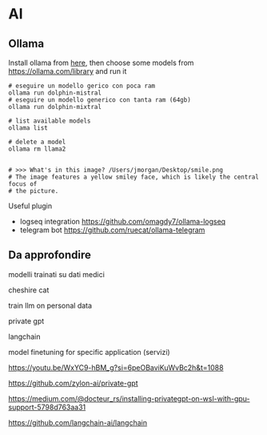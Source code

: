 # AI

## Ollama

Install ollama from [here](https://ollama.com/), then choose some models from https://ollama.com/library and run it
```
# eseguire un modello gerico con poca ram
ollama run dolphin-mistral
# eseguire un modello generico con tanta ram (64gb)
ollama run dolphin-mixtral

# list available models
ollama list

# delete a model
ollama rm llama2


# >>> What's in this image? /Users/jmorgan/Desktop/smile.png
# The image features a yellow smiley face, which is likely the central focus of 
# the picture.

```

Useful plugin
- logseq integration https://github.com/omagdy7/ollama-logseq
- telegram bot https://github.com/ruecat/ollama-telegram


## Da approfondire

modelli trainati su dati medici

cheshire cat

train llm on personal data

private gpt

langchain

model finetuning for specific application (servizi)

https://youtu.be/WxYC9-hBM_g?si=6peOBaviKuWvBc2h&t=1088

https://github.com/zylon-ai/private-gpt

https://medium.com/@docteur_rs/installing-privategpt-on-wsl-with-gpu-support-5798d763aa31

https://github.com/langchain-ai/langchain
